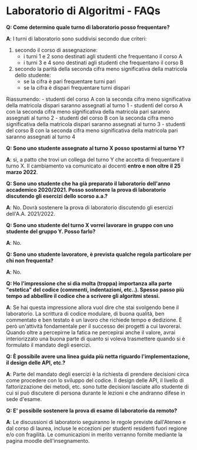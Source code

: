 # Laboratorio di Algoritmi - FAQs

**Q: Come determino quale turno di laboratorio posso frequentare?**

**A**: I turni di laboratorio sono suddivisi secondo due criteri:

  1. secondo il corso di assegnazione:
      - i turni 1 e 2 sono destinati agli studenti che frequentano il corso A
      - i turni 3 e 4 sono destinati agli studenti che frequentano il corso B
  2. secondo la parità della seconda cifra meno significativa della matricola dello studente:
      - se la cifra è pari frequentare turni pari
      - se la cifra è dispari frequentare turni dispari

  Riassumendo:
      - studenti del corso A con la seconda cifra meno significativa della matricola dispari saranno assegnati al turno 1
      - studenti del corso A con la seconda cifra meno significativa della matricola pari saranno assegnati al turno 2
      - studenti del corso B con la seconda cifra meno significativa della matricola dispari saranno assegnati al turno 3
      - studenti del corso B con la seconda cifra meno significativa della matricola pari saranno assegnati al turno 4

**Q: Sono uno studente assegnato al turno X posso spostarmi al turno Y?**

**A**: sì, a patto che trovi un collega del turno Y che accetta di frequentare il turno X. Il cambiamento va comunicato ai docenti **entro e non oltre il 25 marzo 2022**.

**Q: Sono uno studente che ha già preparato il laboratorio dell'anno accademico 2020/2021. Posso sostenere la prova di laboratorio discutendo gli esercizi dello scorso a.a.?**

**A**: No. Dovrà sostenere la prova di laboratorio discutendo gli esercizi dell'A.A. 2021/2022.

**Q: Sono uno studente del turno X vorrei lavorare in gruppo con uno studente del gruppo Y. Posso farlo?**

**A**: No.

**Q: Sono uno studente lavoratore, è prevista qualche regola particolare per chi non frequenta?**

**A**: No.

**Q: Ho l'impressione che si dia molta (troppa) importanza alla parte "estetica" del codice (commenti, indentazioni, etc..). Spesso passo più tempo ad abbellire il codice che a scrivere gli algoritmi stessi.**

**A**: Se hai questa impressione allora vuol dire che stai svolgendo bene il laboratorio. La scrittura di codice modulare, di buona qualità, ben commentato e ben testato è un lavoro che richiede tempo e dedizione. È però un'attività fondamentale per il successo dei progetti a cui lavorerai. Quando oltre a percepirne la fatica ne percepirai anche il valore, avrai interiorizzato una buona parte di quanto si voleva trasmettere quando si è formulato il mandato degli esercizi.

**Q: È possibile avere una linea guida più netta riguardo l'implementazione, il design delle API, etc.?**

**A**: Parte del mandato degli esercizi è la richiesta di prendere decisioni circa come procedere con lo sviluppo del codice. Il design delle API, il livello di fattorizzazione dei metodi, etc. sono tutte decisioni lasciate allo studente di cui si può discutere di persona durante le lezioni e che andranno difese in sede d'esame.

**Q: E' possibile sostenere la prova di esame di laboratorio da remoto?**

**A**: Le discussioni di laboratorio seguiranno le regole previste dall'Ateneo e dal corso di laurea, incluse le eccezioni per studenti residenti fuori regione e/o con fragilità. Le comunicazioni in merito verranno fornite mediante la pagina moodle dell'insegnamento.
